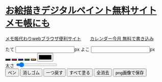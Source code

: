 <!DOCTYPE html>
<html lang="ja">
<head>
    <meta charset="UTF-8">
　<meta name="description" content="お絵描きデジタルペイント無料サイト メモ帳にも使える、ダウンロード保存できるPCスマホタブレット対応でアプリいらずpdfワード不要。">
  <meta name="keywords" content="お絵描き,デジタル,ペイント,無料">
    <meta name="viewport" content="width=device-width, initial-scale=1.0">
    <title>お絵描きデジタルペイント無料サイト メモ帳にも</title>
    <link rel="stylesheet" href="/css/y999.css">
</head>
<body>
  <h1><a href="https://memoc.pages.dev/y999/">お絵描きデジタルペイント無料サイト メモ帳にも</a></h1>
<p><a href="https://memoc.pages.dev/" target="_blank">メモ帳代わりwebブラウザ便利サイト</a>　　<a href="https://memoc.pages.dev/y998/" target="_blank">カレンダー今月 無料で書き込み</a></p>
    <div id="controls">
        <div class="control-group">
            <label for="height-input">たて</label>
            <input type="number" id="height-input" min="100"><span>px</span>
            <label for="width-input">よこ</label>
            <input type="number" id="width-input" min="100"><span>px</span>
        </div>
        <div class="control-group">
            <button class="color-btn" data-color="#000000" style="background-color: #000000;"></button>
            <button class="color-btn" data-color="#FF0000" style="background-color: #FF0000;"></button>
            <button class="color-btn" data-color="#0000FF" style="background-color: #0000FF;"></button>
            <button class="color-btn" data-color="#008000" style="background-color: #008000;"></button>
            <button class="color-btn" data-color="#FFA500" style="background-color: #FFA500;"></button>
            <input type="color" id="color-picker" value="#000000">
        </div>
        <div class="control-group">
            <span>太さ</span>
            <input type="range" id="thickness-slider" min="1" max="50" value="5">
        </div>
        <button id="pen-btn">ペン</button>
        <button id="eraser-btn">消しゴム</button>
        <button id="undo-btn">一つ戻す</button>
        <button id="fill-btn">すべて塗る</button>
        <button id="clear-btn">全消去</button>
        <button id="save-btn">png画像で保存</button>
    </div>
    <canvas id="draw-canvas"></canvas>
    <script src="/js/y999.js"></script>
</body>
</html>
